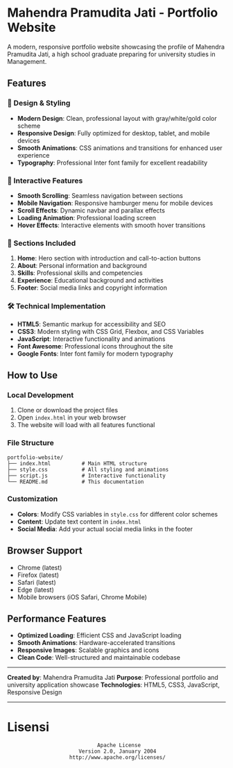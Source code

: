 # Mahendra Pramudita Jati - Portfolio Website

A modern, responsive portfolio website showcasing the profile of Mahendra Pramudita Jati, a high school graduate preparing for university studies in Management.

## Features

### 🎨 Design & Styling
- **Modern Design**: Clean, professional layout with gray/white/gold color scheme
- **Responsive Design**: Fully optimized for desktop, tablet, and mobile devices
- **Smooth Animations**: CSS animations and transitions for enhanced user experience
- **Typography**: Professional Inter font family for excellent readability

### 🚀 Interactive Features
- **Smooth Scrolling**: Seamless navigation between sections
- **Mobile Navigation**: Responsive hamburger menu for mobile devices
- **Scroll Effects**: Dynamic navbar and parallax effects
- **Loading Animation**: Professional loading screen
- **Hover Effects**: Interactive elements with smooth hover transitions

### 📱 Sections Included
1. **Home**: Hero section with introduction and call-to-action buttons
2. **About**: Personal information and background
3. **Skills**: Professional skills and competencies
4. **Experience**: Educational background and activities
5. **Footer**: Social media links and copyright information

### 🛠 Technical Implementation
- **HTML5**: Semantic markup for accessibility and SEO
- **CSS3**: Modern styling with CSS Grid, Flexbox, and CSS Variables
- **JavaScript**: Interactive functionality and animations
- **Font Awesome**: Professional icons throughout the site
- **Google Fonts**: Inter font family for modern typography

## How to Use

### Local Development
1. Clone or download the project files
2. Open `index.html` in your web browser
3. The website will load with all features functional

### File Structure
```
portfolio-website/
├── index.html          # Main HTML structure
├── style.css           # All styling and animations
├── script.js           # Interactive functionality
└── README.md           # This documentation
```

### Customization
- **Colors**: Modify CSS variables in `style.css` for different color schemes
- **Content**: Update text content in `index.html`
- **Social Media**: Add your actual social media links in the footer

## Browser Support
- Chrome (latest)
- Firefox (latest)
- Safari (latest)
- Edge (latest)
- Mobile browsers (iOS Safari, Chrome Mobile)

## Performance Features
- **Optimized Loading**: Efficient CSS and JavaScript loading
- **Smooth Animations**: Hardware-accelerated transitions
- **Responsive Images**: Scalable graphics and icons
- **Clean Code**: Well-structured and maintainable codebase

---

**Created by**: Mahendra Pramudita Jati
**Purpose**: Professional portfolio and university application showcase
**Technologies**: HTML5, CSS3, JavaScript, Responsive Design

---

# Lisensi
                                 Apache License
                           Version 2.0, January 2004
                        http://www.apache.org/licenses/

